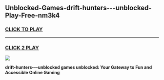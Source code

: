 
## Unblocked-Games-drift-hunters---unblocked-Play-Free-nm3k4
<h3>
<a href="https://premium76.site?title=drift-hunters---unblocked&ref=18A1">CLICK TO PLAY</a></h3>
<hr>

<h3>
<a href="https://premium76.site?title=drift-hunters---unblocked&ref=18A1">CLICK 2 PLAY</a>
  
</h3>

<a href="https://premium76.site?title=drift-hunters---unblocked&ref=18A1"><img src="https://clearcache.store/games.png"></a>


**drift-hunters---unblocked games unblocked: Your Gateway to Fun and Accessible Online Gaming**

